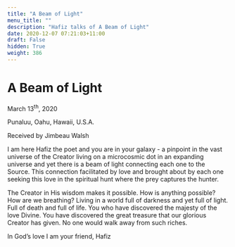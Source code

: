 ```yaml
---
title: "A Beam of Light"
menu_title: ""
description: "Hafiz talks of A Beam of Light"
date: 2020-12-07 07:21:03+11:00
draft: False
hidden: True
weight: 386
---
```

# A Beam of Light

March 13<sup>th</sup>, 2020

Punaluu, Oahu, Hawaii, U.S.A.

Received by Jimbeau Walsh



I am here Hafiz the poet and you are in your galaxy - a pinpoint in the vast universe of the Creator living on a microcosmic dot in an expanding universe and yet there is a beam of light connecting each one to the Source. This connection facilitated by love and brought about by each one seeking this love in the spiritual hunt where the prey captures the hunter. 

The Creator in His wisdom makes it possible. How is anything possible? How are we breathing? Living in a world full of darkness and yet full of light. Full of death and full of life. You who have discovered the majesty of the love Divine. You have discovered the great treasure that our glorious Creator has given. No one would walk away from such riches.

In God’s love I am your friend, Hafiz